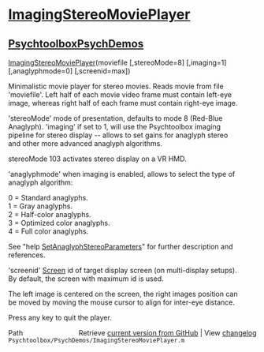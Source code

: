 # [ImagingStereoMoviePlayer](ImagingStereoMoviePlayer)
## [Psychtoolbox](Psychtoolbox)[PsychDemos](PsychDemos)

[ImagingStereoMoviePlayer](ImagingStereoMoviePlayer)(moviefile [,stereoMode=8] [,imaging=1] [,anaglyphmode=0] [,screenid=max])  
  
Minimalistic movie player for stereo movies. Reads movie from file  
'moviefile'. Left half of each movie video frame must contain left-eye  
image, whereas right half of each frame must contain right-eye image.  
  
'stereoMode' mode of presentation, defaults to mode 8 (Red-Blue  
Anaglyph). 'imaging' if set to 1, will use the Psychtoolbox imaging  
pipeline for stereo display -- allows to set gains for anaglyph stereo  
and other more advanced anaglyph algorithms.  
  
stereoMode 103 activates stereo display on a VR HMD.  
  
'anaglyphmode' when imaging is enabled, allows to select the type of  
anaglyph algorithm:  
  
0 = Standard anaglyphs.  
1 = Gray anaglyphs.  
2 = Half-color anaglyphs.  
3 = Optimized color anaglyphs.  
4 = Full color anaglyphs.  
  
See "help [SetAnaglyphStereoParameters](SetAnaglyphStereoParameters)" for further description and references.  
  
'screenid' [Screen](Screen) id of target display screen (on multi-display setups).  
By default, the screen with maximum id is used.  
  
The left image is centered on the screen, the right images position can  
be moved by moving the mouse cursor to align for inter-eye distance.  
  
Press any key to quit the player.  




<div class="code_header" style="text-align:right;">
  <span style="float:left;">Path&nbsp;&nbsp;</span> <span class="counter">Retrieve <a href=
  "https://raw.github.com/Psychtoolbox-3/Psychtoolbox-3/beta/Psychtoolbox/PsychDemos/ImagingStereoMoviePlayer.m">current version from GitHub</a> | View <a href=
  "https://github.com/Psychtoolbox-3/Psychtoolbox-3/commits/beta/Psychtoolbox/PsychDemos/ImagingStereoMoviePlayer.m">changelog</a></span>
</div>
<div class="code">
  <code>Psychtoolbox/PsychDemos/ImagingStereoMoviePlayer.m</code>
</div>

